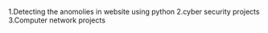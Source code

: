 1.Detecting the anomolies in website using python 
2.cyber security projects
3.Computer network projects
